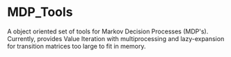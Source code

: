# MDP_Tools
A object oriented set of tools for Markov Decision Processes (MDP's). Currently, provides Value Iteration with multiprocessing and lazy-expansion for transition matrices too large to fit in memory.
